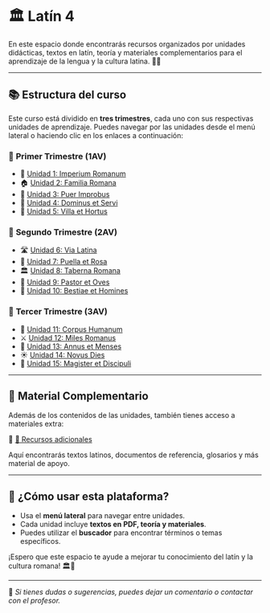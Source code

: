 # 🏛 Latín 4

En este espacio donde encontrarás recursos organizados por unidades didácticas, textos en latín, teoría y materiales complementarios para el aprendizaje de la lengua y la cultura latina. 📖📜  

---

## 📚 Estructura del curso

Este curso está dividido en **tres trimestres**, cada uno con sus respectivas unidades de aprendizaje. Puedes navegar por las unidades desde el menú lateral o haciendo clic en los enlaces a continuación:  

### 🔹 **Primer Trimestre (1AV)**
- 📖 [Unidad 1: Imperium Romanum](UNIDADES/1AV/1/index.md)
- 🏠 [Unidad 2: Familia Romana](UNIDADES/1AV/2/index.md)
- 👦 [Unidad 3: Puer Improbus](UNIDADES/1AV/3/index.md)
- 👑 [Unidad 4: Dominus et Servi](UNIDADES/1AV/4/index.md)
- 🌿 [Unidad 5: Villa et Hortus](UNIDADES/1AV/5/index.md)

### 🔹 **Segundo Trimestre (2AV)**
- 🛣️ [Unidad 6: Via Latina](UNIDADES/2AV/6/index.md)
- 🌹 [Unidad 7: Puella et Rosa](UNIDADES/2AV/7/index.md)
- 🏛️ [Unidad 8: Taberna Romana](UNIDADES/2AV/8/index.md)
- 🐑 [Unidad 9: Pastor et Oves](UNIDADES/2AV/9/index.md)
- 🦁 [Unidad 10: Bestiae et Homines](UNIDADES/2AV/10/index.md)

### 🔹 **Tercer Trimestre (3AV)**
- 🏃 [Unidad 11: Corpus Humanum](UNIDADES/3AV/11/index.md)
- ⚔️ [Unidad 12: Miles Romanus](UNIDADES/3AV/12/index.md)
- 📅 [Unidad 13: Annus et Menses](UNIDADES/3AV/13/index.md)
- ☀️ [Unidad 14: Novus Dies](UNIDADES/3AV/14/index.md)
- 📖 [Unidad 15: Magister et Discipuli](UNIDADES/3AV/15/index.md)

---

## 📂 Material Complementario
Además de los contenidos de las unidades, también tienes acceso a materiales extra:

📌 [📂 Recursos adicionales](UNIDADES/EXTRA/index.md)  

Aquí encontrarás textos latinos, documentos de referencia, glosarios y más material de apoyo.

---

## 🚀 **¿Cómo usar esta plataforma?**
- Usa el **menú lateral** para navegar entre unidades.
- Cada unidad incluye **textos en PDF, teoría y materiales**.
- Puedes utilizar el **buscador** para encontrar términos o temas específicos.

¡Espero que este espacio te ayude a mejorar tu conocimiento del latín y la cultura romana! 🏛️📜  

---

📌 *Si tienes dudas o sugerencias, puedes dejar un comentario o contactar con el profesor.*  
